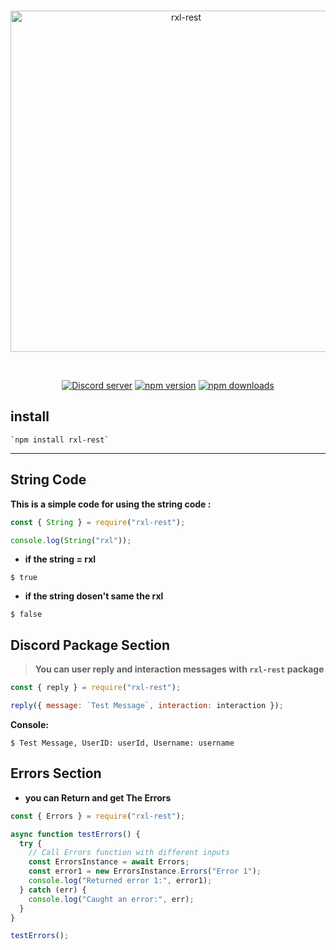 <div align="center">
	<br />
	<p>
		<a href="https://www.npmjs.com/package/rxl-rest"><img src="https://media.discordapp.net/attachments/1106119206061223936/1155248969337810954/rxl.png?width=1440&height=492" width="546" alt="rxl-rest" /></a>
	</p>
	<br />
	<p>
		<a href="https://discord.gg/6CuMuv5Yzg"><img src="https://img.shields.io/discord/977544174125609010?logo=discord&color=5865F2" alt="Discord server" /></a>
		<a href="https://www.npmjs.com/package/rxl-rest"><img src="https://img.shields.io/npm/v/rxl-rest.svg?maxAge=3600" alt="npm version" /></a>
		<a href="https://www.npmjs.com/package/rxl-rest"><img src="https://img.shields.io/npm/dt/rxl-rest.svg?maxAge=3600" alt="npm downloads" /></a>
	</p>
</div>

## install

`` `npm install rxl-rest` ``

---

## String Code

**This is a simple code for using the string code :**

```js
const { String } = require("rxl-rest");

console.log(String("rxl"));
```

- **if the string = rxl**

```console
$ true
```

- **if the string dosen't same the rxl**

```console
$ false
```

## Discord Package Section

> **You can user reply and interaction messages with `rxl-rest` package**

```js
const { reply } = require("rxl-rest");

reply({ message: `Test Message`, interaction: interaction });
```

**Console:**

```console
$ Test Message, UserID: userId, Username: username
```

## Errors Section

- **you can Return and get The Errors**

```js
const { Errors } = require("rxl-rest");

async function testErrors() {
  try {
    // Call Errors function with different inputs
    const ErrorsInstance = await Errors;
    const error1 = new ErrorsInstance.Errors("Error 1");
    console.log("Returned error 1:", error1);
  } catch (err) {
    console.log("Caught an error:", err);
  }
}

testErrors();
```
